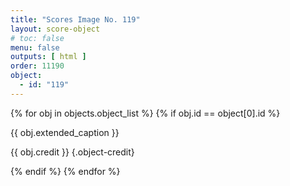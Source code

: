 ```yaml
---
title: "Scores Image No. 119"
layout: score-object
# toc: false
menu: false
outputs: [ html ]
order: 11190
object:
  - id: "119"
---
```


{% for obj in objects.object_list %}
{% if obj.id == object[0].id %}

{{ obj.extended_caption }}

{{ obj.credit }} {.object-credit}

{% endif %}
{% endfor %}
